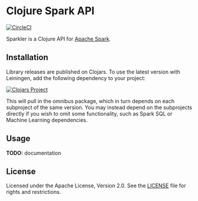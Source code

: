 Clojure Spark API
=================

[![CircleCI](https://circleci.com/gh/amperity/sparkler.svg?style=svg&circle-token=e57a92e79aa9113f1950498cbeeb0880c3f587d3)](https://circleci.com/gh/amperity/sparkler/tree/master)

Sparkler is a Clojure API for [Apache Spark](http://spark.apache.org/).


## Installation

Library releases are published on Clojars. To use the latest version with
Leiningen, add the following dependency to your project:

[![Clojars Project](https://clojars.org/amperity/sparkler/latest-version.svg)](https://clojars.org/amperity/sparkler)

This will pull in the omnibus package, which in turn depends on each subproject
of the same version. You may instead depend on the subprojects directly if you
wish to omit some functionality, such as Spark SQL or Machine Learning
dependencies.


## Usage

**TODO:** documentation


## License

Licensed under the Apache License, Version 2.0. See the [LICENSE](LICENSE) file
for rights and restrictions.
